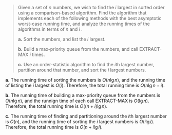 > Given a set of $n$ numbers, we wish to find the $i$ largest in sorted order using a comparison-based algorithm. Find the algorithm that implements each of the following methods with the best asymptotic worst-case running time, and analyze the running times of the algorithms in terms of $n$ and $i$ .
>
> **a.** Sort the numbers, and list the $i$ largest.
>
> **b.** Build a max-priority queue from the numbers, and call $\text{EXTRACT-MAX}$ $i$ times.
>
> **c.** Use an order-statistic algorithm to find the $i$th largest number, partition around that number, and sort the $i$ largest numbers.

**a.** The running time of sorting the numbers is $O(n\lg n)$, and the running time of listing the $i$ largest is $O(i)$. Therefore, the total running time is $O(n\lg n + i)$.

**b.** The running time of building a max-priority queue from the numbers is $O(n\lg n)$, and the runnign time of each call $\text{EXTRACT-MAX}$ is $O(\lg n)$. Therefore, the total running time is $O((n + i)\lg n)$.

**c.** The running time of finding and partitioning around the $i$th largest number is $O(n)$, and the running time of sorting the $i$ largest numbers is $O(i\lg i)$. Therefore, the total running time is $O(n + i\lg i)$.
